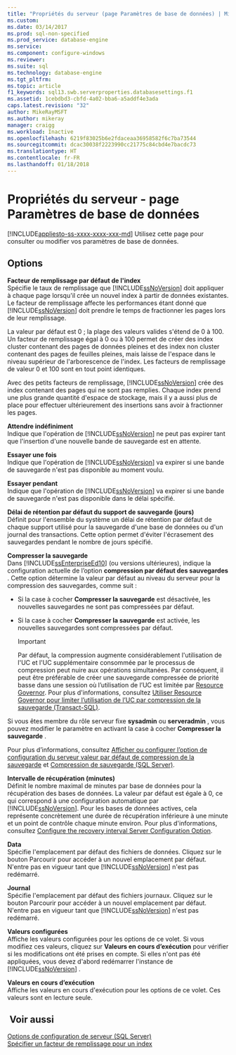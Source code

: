 ```yaml
---
title: "Propriétés du serveur (page Paramètres de base de données) | Microsoft Docs"
ms.custom: 
ms.date: 03/14/2017
ms.prod: sql-non-specified
ms.prod_service: database-engine
ms.service: 
ms.component: configure-windows
ms.reviewer: 
ms.suite: sql
ms.technology: database-engine
ms.tgt_pltfrm: 
ms.topic: article
f1_keywords: sql13.swb.serverproperties.databasesettings.f1
ms.assetid: 1cebdbd3-cbfd-4a02-bba6-a5addf4e3ada
caps.latest.revision: "32"
author: MikeRayMSFT
ms.author: mikeray
manager: craigg
ms.workload: Inactive
ms.openlocfilehash: 6219f83025b6e2fdaceaa36958582f6c7ba73544
ms.sourcegitcommit: dcac30038f2223990cc21775c84cbd4e7bacdc73
ms.translationtype: HT
ms.contentlocale: fr-FR
ms.lasthandoff: 01/18/2018
---
```

# <a name="server-properties---database-settings-page"></a>Propriétés du serveur - page Paramètres de base de données
[!INCLUDE[appliesto-ss-xxxx-xxxx-xxx-md](../../includes/appliesto-ss-xxxx-xxxx-xxx-md.md)] Utilisez cette page pour consulter ou modifier vos paramètres de base de données.  
  
## <a name="options"></a>Options  
 **Facteur de remplissage par défaut de l'index**  
 Spécifie le taux de remplissage que [!INCLUDE[ssNoVersion](../../includes/ssnoversion-md.md)] doit appliquer à chaque page lorsqu'il crée un nouvel index à partir de données existantes. Le facteur de remplissage affecte les performances étant donné que [!INCLUDE[ssNoVersion](../../includes/ssnoversion-md.md)] doit prendre le temps de fractionner les pages lors de leur remplissage.  
  
 La valeur par défaut est 0 ; la plage des valeurs valides s'étend de 0 à 100. Un facteur de remplissage égal à 0 ou à 100 permet de créer des index cluster contenant des pages de données pleines et des index non cluster contenant des pages de feuilles pleines, mais laisse de l'espace dans le niveau supérieur de l'arborescence de l'index. Les facteurs de remplissage de valeur 0 et 100 sont en tout point identiques.  
  
 Avec des petits facteurs de remplissage, [!INCLUDE[ssNoVersion](../../includes/ssnoversion-md.md)] crée des index contenant des pages qui ne sont pas remplies. Chaque index prend une plus grande quantité d'espace de stockage, mais il y a aussi plus de place pour effectuer ultérieurement des insertions sans avoir à fractionner les pages.  
  
 **Attendre indéfiniment**  
 Indique que l'opération de [!INCLUDE[ssNoVersion](../../includes/ssnoversion-md.md)] ne peut pas expirer tant que l'insertion d'une nouvelle bande de sauvegarde est en attente.  
  
 **Essayer une fois**  
 Indique que l'opération de [!INCLUDE[ssNoVersion](../../includes/ssnoversion-md.md)] va expirer si une bande de sauvegarde n'est pas disponible au moment voulu.  
  
 **Essayer pendant**  
 Indique que l'opération de [!INCLUDE[ssNoVersion](../../includes/ssnoversion-md.md)] va expirer si une bande de sauvegarde n'est pas disponible dans le délai spécifié.  
  
 **Délai de rétention par défaut du support de sauvegarde (jours)**  
 Définit pour l'ensemble du système un délai de rétention par défaut de chaque support utilisé pour la sauvegarde d'une base de données ou d'un journal des transactions. Cette option permet d'éviter l'écrasement des sauvegardes pendant le nombre de jours spécifié.  
  
 **Compresser la sauvegarde**  
 Dans [!INCLUDE[ssEnterpriseEd10](../../includes/ssenterpriseed10-md.md)] (ou versions ultérieures), indique la configuration actuelle de l’option **compression par défaut des sauvegardes** . Cette option détermine la valeur par défaut au niveau du serveur pour la compression des sauvegardes, comme suit :  
  
-   Si la case à cocher **Compresser la sauvegarde** est désactivée, les nouvelles sauvegardes ne sont pas compressées par défaut.  
  
-   Si la case à cocher **Compresser la sauvegarde** est activée, les nouvelles sauvegardes sont compressées par défaut.  
  
    > [!IMPORTANT]  
    >  Par défaut, la compression augmente considérablement l'utilisation de l'UC et l'UC supplémentaire consommée par le processus de compression peut nuire aux opérations simultanées. Par conséquent, il peut être préférable de créer une sauvegarde compressée de priorité basse dans une session où l’utilisation de l’UC est limitée par [Resource Governor](../../relational-databases/resource-governor/resource-governor.md). Pour plus d'informations, consultez [Utiliser Resource Governor pour limiter l’utilisation de l’UC par compression de la sauvegarde &#40;Transact-SQL&#41;](../../relational-databases/backup-restore/use-resource-governor-to-limit-cpu-usage-by-backup-compression-transact-sql.md).  
  
 Si vous êtes membre du rôle serveur fixe **sysadmin** ou **serveradmin** , vous pouvez modifier le paramètre en activant la case à cocher **Compresser la sauvegarde** .  
  
 Pour plus d’informations, consultez [Afficher ou configurer l’option de configuration du serveur valeur par défaut de compression de la sauvegarde](../../database-engine/configure-windows/view-or-configure-the-backup-compression-default-server-configuration-option.md) et [Compression de sauvegarde &#40;SQL Server&#41;](../../relational-databases/backup-restore/backup-compression-sql-server.md).  
  
 **Intervalle de récupération (minutes)**  
 Définit le nombre maximal de minutes par base de données pour la récupération des bases de données. La valeur par défaut est égale à 0, ce qui correspond à une configuration automatique par [!INCLUDE[ssNoVersion](../../includes/ssnoversion-md.md)]. Pour les bases de données actives, cela représente concrètement une durée de récupération inférieure à une minute et un point de contrôle chaque minute environ. Pour plus d'informations, consultez [Configure the recovery interval Server Configuration Option](../../database-engine/configure-windows/configure-the-recovery-interval-server-configuration-option.md).  
  
 **Data**  
 Spécifie l'emplacement par défaut des fichiers de données. Cliquez sur le bouton Parcourir pour accéder à un nouvel emplacement par défaut. N'entre pas en vigueur tant que [!INCLUDE[ssNoVersion](../../includes/ssnoversion-md.md)] n'est pas redémarré.  
  
 **Journal**  
 Spécifie l'emplacement par défaut des fichiers journaux. Cliquez sur le bouton Parcourir pour accéder à un nouvel emplacement par défaut. N'entre pas en vigueur tant que [!INCLUDE[ssNoVersion](../../includes/ssnoversion-md.md)] n'est pas redémarré.  
  
 **Valeurs configurées**  
 Affiche les valeurs configurées pour les options de ce volet. Si vous modifiez ces valeurs, cliquez sur **Valeurs en cours d’exécution** pour vérifier si les modifications ont été prises en compte. Si elles n'ont pas été appliquées, vous devez d'abord redémarrer l'instance de [!INCLUDE[ssNoVersion](../../includes/ssnoversion-md.md)] .  
  
 **Valeurs en cours d’exécution**  
 Affiche les valeurs en cours d'exécution pour les options de ce volet. Ces valeurs sont en lecture seule.  
  
## <a name="see-also"></a> Voir aussi  
 [Options de configuration de serveur &#40;SQL Server&#41;](../../database-engine/configure-windows/server-configuration-options-sql-server.md)   
 [Spécifier un facteur de remplissage pour un index](../../relational-databases/indexes/specify-fill-factor-for-an-index.md)  
  
  
